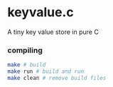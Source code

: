 # keyvalue.c

A tiny key value store in pure C

### compiling

```bash
make # build
make run # build and run
make clean # remove build files
```
